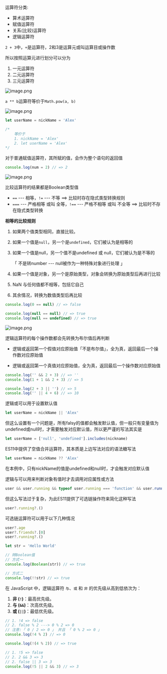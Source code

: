 运算符分类:

+ 算术运算符
+ 赋值运算符
+ 关系(比较)运算符
+ 逻辑运算符



`2 + 3`中，`+`是运算符，2和3是运算元或叫运算目或操作数

所以按照运算元进行划分可以分为

1. 一元运算符
2. 二元运算符
3. 三元运算符



![image.png](https://p3-juejin.byteimg.com/tos-cn-i-k3u1fbpfcp/a179968679c04299bf6fbd338b3cd400~tplv-k3u1fbpfcp-zoom-1.image) 

`a ** b`运算符等价于`Math.pow(a, b)`



![image.png](https://p3-juejin.byteimg.com/tos-cn-i-k3u1fbpfcp/976dce817dfc47c0abd7ee8700e2885f~tplv-k3u1fbpfcp-zoom-1.image) 

```js
let userName = nickName = 'Alex'

/*
	等价于
	1. nickName = 'Alex'
	2. let userName = 'Alex'
*/
```



对于普通赋值运算符，其所赋的值，会作为整个语句的返回值

```js
console.log(num = 2) // => 2
```



![image.png](https://p3-juejin.byteimg.com/tos-cn-i-k3u1fbpfcp/8f742a5826494502a08915976e57cad6~tplv-k3u1fbpfcp-zoom-1.image)

比较运算符的结果都是Boolean类型值

+ `==`  --- 相等，`!=` --- 不等 ==> 比较时存在隐式类型转换规则
+ `===` --- 严格相等 或叫 全等，`!==` --- 严格不相等 或叫 不全等 ==> 比较时不存在隐式类型转换



**相等的比较规则**

1. 如果两个值类型相同，直接比较。

2. 如果一个值是`null`，另一个是`undefined`，它们被认为是相等的

3. 如果一个值是null，另一个值不是undefined 或 null，它们被认为是不等的 

   「 不是转number  --- null被作为一种特殊对象进行处理 」

4. 如果一个值是对象，另一个是原始类型，对象会转换为原始类型后再进行比较

5. NaN 与任何值都不相等，包括它自己

6. 其余情况，转换为数值类型后再比较

```js
console.log(0 == null) // => false

console.log(null == null) // => true
console.log(null == undefined) // => true
```



![image.png](https://p3-juejin.byteimg.com/tos-cn-i-k3u1fbpfcp/cba8ae88facf477b938566d02021e3dc~tplv-k3u1fbpfcp-zoom-1.image) 

逻辑运算符的每个操作数都会先转换为布尔值后再判断

+ 逻辑或返回第一个假值对应原始值「不是布尔值」，全为真，返回最后一个操作数对应原始值

+ 逻辑或返回第一个真值对应原始值，全为真，返回最后一个操作数对应原始值

```js
console.log('' && 2 + 3) // => ''
console.log(1 + 1 && 2 + 3) // => 5

console.log(2 + 3 || '') // => 5
console.log('' || 4 + 6) // => 10
```



逻辑或可以用于设置默认值

```js
let userName = nickName || 'Alex'
```

但这么设置有一个问题是，所有falsy的值都会触发默认值，但一般只有变量值为undefined或null时，才需要触发对应默认值，所以更严谨的写法其实是

```js
let userName = ['null', 'undefined'].includes(nickname)
```

ES11中提供了空值合并运算符，其本质是上边写法对应的语法糖写法

```js
let userName = nickName ?? 'Alex'
```

在本例中，只有nickName的值是undefined和null时，才会触发对应默认值



逻辑与可以用来判断对象有值时才去调用对应属性或方法

```js
user && user.running && typeof user.running === 'function' && user.running()
```

但这么写法过于复杂，为此ES11提供了可选链操作符来简化这种写法

```js
user?.running?.()
```



可选链运算符可以用于以下几种情况

```js
user?.age
user?.friends?.[0]
user?.running?.()
```



```js
let str = 'Hello World'

// 转Boolean值
// 方式一
console.log(Boolean(str)) // => true

// 方式二
console.log(!!str) // => true
```



在 JavaScript 中，逻辑运算符 `与`、`或` 和 `非` 的优先级从高到低依次为：

1. **非 (`!`)**：最高优先级。
2. **与 (`&&`)**：次高优先级。
3. **或 (`||`)**：最低优先级。

```js
// 1. !4 => false
// 2. false % 2 ---> 0 % 2 => 0
// 注意:「 0 / 2 => 0 」 并且 「 0 % 2 => 0 」
console.log(!4 % 2) // => 0

console.log(!(4 % 2)) // => true

// 1. !5 => false
// 2. 2 && 3 => 3
// 2. false || 3 => 3
console.log(!5 || 2 && 3) // => 3
```


